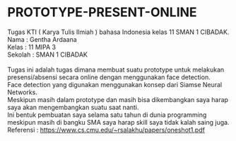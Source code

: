 # PROTOTYPE-PRESENT-ONLINE
Tugas KTI ( Karya Tulis Ilmiah ) bahasa Indonesia kelas 11 SMAN 1 CIBADAK.
<br>Nama      : Gentha Ardaana
<br>Kelas     : 11 MIPA 3
<br>Sekolah   : SMAN 1 CIBADAK
<br>
<br>Tugas ini adalah tugas dimana membuat suatu prototype untuk melakukan presensi/absensi secara online dengan menggunakan face detection.
<br>Face detection yang digunakan menggunakan konsep dari Siamse Neural Networks.
<br>Meskipun masih dalam prototype dan masih bisa dikembangkan saya harap saya akan mengembangkan suatu saat nanti.
<br>Ini bentuk pembuatan saya selama satu tahun di dunia programming meskipun masih di bangku SMA saya harap skill saya tidak kalah saing juga.
<br>Referensi : https://www.cs.cmu.edu/~rsalakhu/papers/oneshot1.pdf

